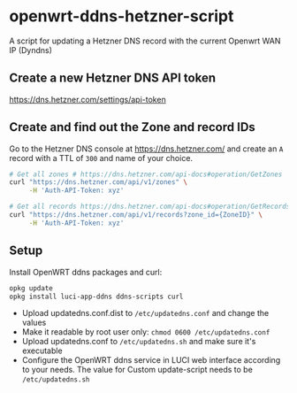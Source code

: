 # openwrt-ddns-hetzner-script

A script for updating a Hetzner DNS record with the current Openwrt WAN IP (Dyndns)


## Create a new Hetzner DNS API token

https://dns.hetzner.com/settings/api-token

## Create and find out the Zone and record IDs

Go to the Hetzner DNS console at https://dns.hetzner.com/ and create an `A` record with a TTL of `300` and name of your choice.

```sh
# Get all zones # https://dns.hetzner.com/api-docs#operation/GetZones
curl "https://dns.hetzner.com/api/v1/zones" \
     -H 'Auth-API-Token: xyz'

# Get all records https://dns.hetzner.com/api-docs#operation/GetRecords
curl "https://dns.hetzner.com/api/v1/records?zone_id={ZoneID}" \
     -H 'Auth-API-Token: xyz'
```

## Setup

Install OpenWRT ddns packages and curl:

```sh
opkg update
opkg install luci-app-ddns ddns-scripts curl
```

* Upload updatedns.conf.dist to `/etc/updatedns.conf` and change the values
* Make it readable by root user only: `chmod 0600 /etc/updatedns.conf`
* Upload updatedns.conf to `/etc/updatedns.sh` and make sure it's executable
* Configure the OpenWRT ddns service in LUCI web interface according to your needs. The value for Custom update-script needs to be `/etc/updatedns.sh`

